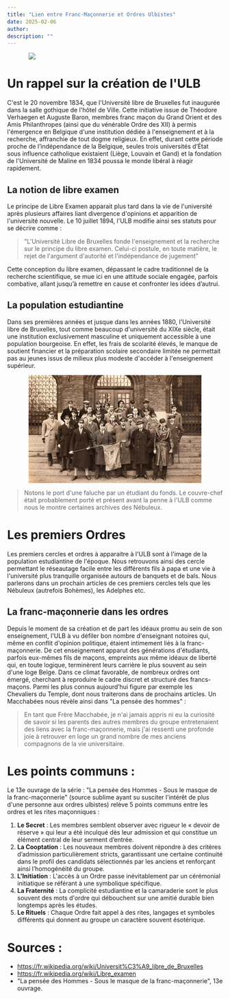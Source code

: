 ```yaml
---
title: "Lien entre Franc-Maçonnerie et Ordres Ulbistes"
date: 2025-02-06
author:
description: ""
---
```


<style>
  img {
    display: block;
    margin-left: auto;
    margin-right: auto;
    max-width: 80%; /* Ajuste la taille ici */
  }
</style>

![](théo.jpg)

# Un rappel sur la création de l'ULB
C'est le 20 novembre 1834, que l'Université libre de Bruxelles fut inaugurée dans la salle gothique de l'hôtel de Ville. Cette initiative issue de Théodore Verhaegen et Auguste Baron, membres franc maçon du Grand Orient et des Amis Philanthropes (ainsi que du vénérable Ordre des XII) à permis l'émergence en Belgique d'une institution dédiée à l'enseignement et à la recherche, affranchie de tout dogme religieux. 
En effet, durant cette période proche de l’indépendance de la Belgique, seules trois universités d’État sous influence catholique existaient (Liège, Louvain et Gand) et la fondation de l'Université de Maline en 1834 poussa le monde libéral à réagir rapidement.

## La notion de libre examen
Le principe de Libre Examen apparait plus tard dans la vie de l'université après plusieurs affaires liant divergence d'opinions et apparition de l'université nouvelle. Le 10 juillet 1894, l'ULB modifie ainsi ses statuts pour se décrire comme : 
> "L'Université Libre de Bruxelles fonde l'enseignement et la recherche sur le principe du libre examen. Celui-ci postule, en toute matière, le rejet de l'argument d'autorité et l'indépendance de jugement"

Cette conception du libre examen, dépassant le cadre traditionnel de la recherche scientifique, se mue ici en une attitude sociale engagée, parfois combative, allant jusqu’à remettre en cause et confronter les idées d’autrui.

## La population estudiantine
Dans ses premières années et jusque dans les années 1880, l'Université libre de Bruxelles, tout comme beaucoup d'université du XIXe siècle, était une institution exclusivement masculine et uniquement accessible à une population bourgeoise. En effet, les frais de scolarité élevés, le manque de soutient financier et la préparation scolaire secondaire limitée ne permettait pas au jeunes issus de milieux  plus modeste d'accéder à l'enseignement supérieur.

![](fils.jpg)
> Notons le port d'une faluche par un étudiant du fonds. Le couvre-chef était probablement porté et présent avant la penne à l'ULB comme nous le montre certaines archives des Nébuleux.

# Les premiers Ordres 
Les premiers cercles et ordres à apparaitre à l'ULB sont à l'image de la population estudiantine de l'époque. Nous retrouvons ainsi des cercle permettant le réseautage facile entre les différents fils à papa et une vie à l'université plus tranquille organisée autours de banquets et de bals. Nous parlerons dans un prochain articles de ces premiers cercles tels que les Nébuleux (autrefois Bohèmes), les Adelphes etc.

## La franc-maçonnerie dans les ordres
Depuis le moment de sa création et de part les idéaux promu au sein de son enseignement, l'ULB  à vu défiler bon nombre d'enseignant notoires qui, même en conflit d'opinion politique, étaient intimement liés à la franc-maçonnerie. De cet enseignement apparut des générations d'étudiants, parfois eux-mêmes fils de maçons, empreints aux même idéaux de liberté qui, en toute logique, terminèrent leurs carrière le plus souvent au sein d'une loge Belge. 
Dans ce climat favorable, de nombreux ordres ont émergé, cherchant à reproduire le cadre discret et structuré des francs-maçons. Parmi les plus connus aujourd’hui figure par exemple les Chevaliers du Temple, dont nous traiterons dans de prochains articles. Un Macchabées nous révèle ainsi dans "La pensée des hommes" : 

> En tant que Frère Macchabée, je n'ai jamais appris ni eu la curiosité de savoir si les parents des autres membres du groupe entretenaient des liens avec la franc-maçonnerie, mais j'ai ressenti une profonde joie à retrouver en loge un grand nombre de mes anciens compagnons de la vie universitaire.

# Les points communs : 
Le 13e ouvrage de la série : "La pensée des Hommes - Sous le masque de la franc-maçonnerie" (source sublime ayant su susciter l'intérêt de plus d'une personne aux ordres ulbistes) relève 5 points communs entre les ordres et les rites maçonniques  : 

1. **Le Secret** : Les membres semblent observer avec rigueur le « devoir de réserve » qui leur a été inculqué dès leur admission et qui constitue un élément central de leur serment d’entrée.
2. **La Cooptation** : Les nouveaux membres doivent répondre à des critères d’admission particulièrement stricts, garantissant une certaine continuité dans le profil des candidats sélectionnés par les anciens et renforçant ainsi l’homogénéité du groupe.
3. **L'Initiation** : L'accès à un Ordre passe inévitablement par un cérémonial initiatique se référant à une symbolique spécifique.
4. **La Fraternité** : La complicité estudiantine et la camaraderie sont le plus souvent des mots d'ordre qui débouchent sur une amitié durable bien longtemps après les études.
5. **Le Rituels** : Chaque Ordre fait appel à des rites, langages et symboles différents qui donnent au groupe un caractère souvent ésotérique.


# Sources : 
- https://fr.wikipedia.org/wiki/Universit%C3%A9_libre_de_Bruxelles
- https://fr.wikipedia.org/wiki/Libre_examen
-  "La pensée des Hommes - Sous le masque de la franc-maçonnerie", 13e ouvrage.